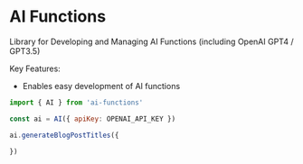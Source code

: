 # AI Functions

Library for Developing and Managing AI Functions (including OpenAI GPT4 / GPT3.5)

Key Features: 
- Enables easy development of AI functions

```javascript
import { AI } from 'ai-functions'

const ai = AI({ apiKey: OPENAI_API_KEY })

ai.generateBlogPostTitles({
  
})

```